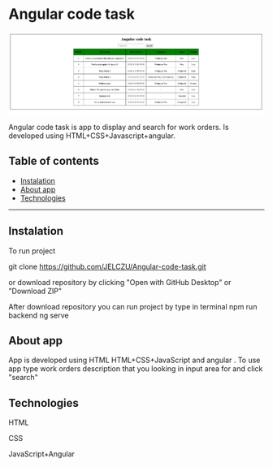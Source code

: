 # Angular code task
![The app](https://github.com/JELCZU/Angular-code-task/blob/master/img/The%20app.PNG) 

Angular code task is app to display and search for work orders.
Is developed using HTML+CSS+Javascript+angular.
## Table of contents
* [Instalation](#Instalation)
* [About app](#About-app)
* [Technologies](#Technologies)

---
## Instalation
To run project

git clone https://github.com/JELCZU/Angular-code-task.git

or download repository by clicking "Open with GitHub Desktop" or "Download ZIP"

After download repository you can run project by type in terminal
npm run backend
ng serve
## About app
App is developed using HTML HTML+CSS+JavaScript and angular .
To use app type work orders description that you looking in input area for and click "search"
## Technologies
HTML

CSS

JavaScript+Angular


